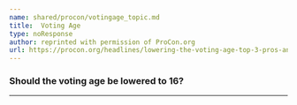 ```yaml
---
name: shared/procon/votingage_topic.md
title:  Voting Age 
type: noResponse
author: reprinted with permission of ProCon.org
url: https://procon.org/headlines/lowering-the-voting-age-top-3-pros-and-cons/ 
---
```


###  Should the voting age be lowered to 16?

---

